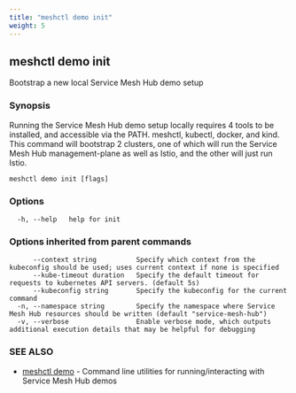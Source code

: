 ```yaml
---
title: "meshctl demo init"
weight: 5
---
```

## meshctl demo init

Bootstrap a new local Service Mesh Hub demo setup

### Synopsis

Running the Service Mesh Hub demo setup locally requires 4 tools to be installed, and accessible via the PATH. meshctl, kubectl, docker, and kind. This command will bootstrap 2 clusters, one of which will run the Service Mesh Hub management-plane as well as Istio, and the other will just run Istio.

```
meshctl demo init [flags]
```

### Options

```
  -h, --help   help for init
```

### Options inherited from parent commands

```
      --context string          Specify which context from the kubeconfig should be used; uses current context if none is specified
      --kube-timeout duration   Specify the default timeout for requests to kubernetes API servers. (default 5s)
      --kubeconfig string       Specify the kubeconfig for the current command
  -n, --namespace string        Specify the namespace where Service Mesh Hub resources should be written (default "service-mesh-hub")
  -v, --verbose                 Enable verbose mode, which outputs additional execution details that may be helpful for debugging
```

### SEE ALSO

* [meshctl demo](../meshctl_demo)	 - Command line utilities for running/interacting with Service Mesh Hub demos

